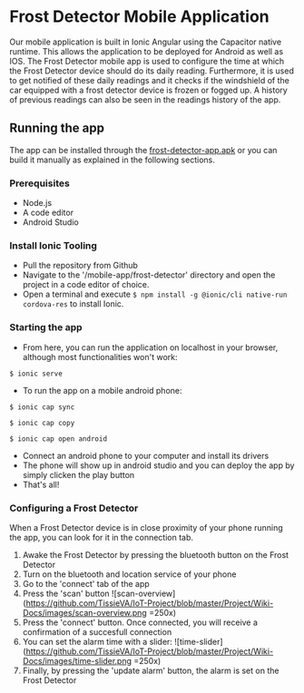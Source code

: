 # Frost Detector Mobile Application
Our mobile application is built in Ionic Angular using the Capacitor native runtime. This allows the application to be deployed for Android as well as IOS.
The Frost Detector mobile app is used to configure the time at which the Frost Detector device should do its daily reading. Furthermore, it is used to get notified of these daily readings and it checks if the windshield of the car equipped with a frost detector device is frozen or fogged up. A history of previous readings can also be seen in the readings history of the app.

## Running the app
The app can be installed through the [frost-detector-app.apk](https://github.com/TissieVA/IoT-Project/blob/master/mobile-app/apk/frost-detector-app.apk) or you can build it manually as explained in the following sections.
### Prerequisites
* Node.js
* A code editor
* Android Studio

### Install Ionic Tooling
* Pull the repository from Github
* Navigate to the '/mobile-app/frost-detector' directory and open the project in a code editor of choice.  
* Open a terminal and execute ```$ npm install -g @ionic/cli native-run cordova-res``` to install Ionic.

### Starting the app
* From here, you can run the application on localhost in your browser, although most functionalities won't work:
```
$ ionic serve
```
* To run the app on a mobile android phone:
```
$ ionic cap sync

$ ionic cap copy

$ ionic cap open android
```
* Connect an android phone to your computer and install its drivers
* The phone will show up in android studio and you can deploy the app by simply clicken the play button
* That's all!

### Configuring a Frost Detector
When a Frost Detector device is in close proximity of your phone running the app, you can look for it in the connection tab.
1. Awake the Frost Detector by pressing the bluetooth button on the Frost Detector
2. Turn on the bluetooth and location service of your phone
3. Go to the 'connect' tab of the app
4. Press the 'scan' button
![scan-overview](https://github.com/TissieVA/IoT-Project/blob/master/Project/Wiki-Docs/images/scan-overview.png =250x)
5. Press the 'connect' button. Once connected, you will receive a confirmation of a succesfull connection
6. You can set the alarm time with a slider:
![time-slider](https://github.com/TissieVA/IoT-Project/blob/master/Project/Wiki-Docs/images/time-slider.png =250x)
7. Finally, by pressing the 'update alarm' button, the alarm is set on the Frost Detector
